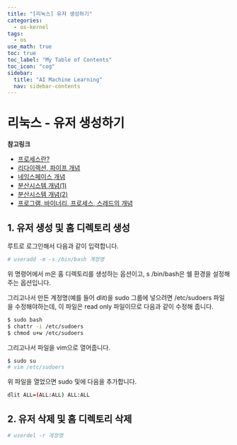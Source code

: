 ```yaml
---
title: "[리눅스] 유저 생성하기" 
categories:
  - os-kernel
tags:
  - os
use_math: true
toc: true
toc_label: "My Table of Contents"
toc_icon: "cog"
sidebar:
  title: "AI Machine Learning"
  nav: sidebar-contents
---
```


# 리눅스 - 유저 생성하기


**참고링크**

* [프로세스란?](https://losskatsu.github.io/os-kernel/os-process/)
* [리다이렉션, 파이프 개념](https://losskatsu.github.io/os-kernel/linux-redirection/)
* [네임스페이스 개념](https://losskatsu.github.io/os-kernel/linux-namespace/)
* [분산시스템 개념(1)](https://losskatsu.github.io/os-kernel/dist-sys-concept01/)
* [분산시스템 개념(2)](https://losskatsu.github.io/os-kernel/dist-sys-concept02/)
* [프로그램, 바이너리, 프로세스, 스레드의 개념](https://losskatsu.github.io/os-kernel/process-thread/)



## 1. 유저 생성 및 홈 디렉토리 생성

루트로 로그인해서 다음과 같이 입력합니다.

```bash
# useradd -m -s /bin/bash 계정명
```
위 명령어에서 m은 홈 디렉토리를 생성하는 옵션이고, 
s /bin/bash은 쉘 환경을 설정해주는 옵션입니다.


그리고나서 만든 계정명(예를 들어 dlit)을 sudo 그룹에 넣으려면 /etc/sudoers 파일을 수정해야하는데,
이 파일은 read only 파일이므로 다음과 같이 수정해 줍니다.

```bash
$ sudo bash
$ chattr -i /etc/sudoers
$ chmod u+w /etc/sudoers
```

그리고나서 파일을 vim으로 열어줍니다.

```bash
$ sudo su
# vim /etc/sudoers
```


위 파일을 열었으면 sudo 및에 다음을 추가합니다.

```bash
dlit ALL=(ALL:ALL) ALL:ALL
```


## 2. 유저 삭제 및 홈 디렉토리 삭제

```bash
# userdel -r 계정명
```
